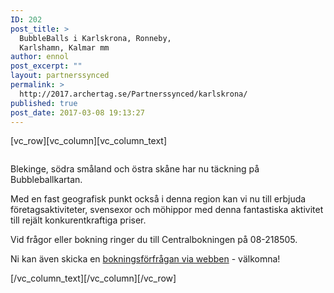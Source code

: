 ```yaml
---
ID: 202
post_title: >
  BubbleBalls i Karlskrona, Ronneby,
  Karlshamn, Kalmar mm
author: ennol
post_excerpt: ""
layout: partnerssynced
permalink: >
  http://2017.archertag.se/Partnerssynced/karlskrona/
published: true
post_date: 2017-03-08 19:13:27
---
```

[vc_row][vc_column][vc_column_text]
<div id="block_container_93923595" class="block_container presentation_image_block">
<div id="block_93923595">
<div class="h24_normal_text">
<div class="h24_image_block_align h24_image_block_align_left "><img id="block_img_93923595" class="presentation_image_block_image" title="" src="http://h24-original.s3.amazonaws.com/183390/19427472-fGRpb.jpg" alt="" /></div>
</div>
</div>
</div>
<div id="block_container_89654250" class="block_container standard_text_block text_block">
<div id="block_89654250">
<div id="block_89654250_text_content" class="text_content">

Blekinge, södra småland och östra skåne har nu täckning på Bubbleballkartan.

Med en fast geografisk punkt också i denna region kan vi nu till erbjuda företagsaktiviteter, svensexor och möhippor med denna fantastiska aktivitet till rejält konkurentkraftiga priser.

Vid frågor eller bokning ringer du till Centralbokningen på 08-218505.

Ni kan även skicka en <a href="http://www.bubbleball.se/boka/bokningsformul%C3%A4r-24254264">bokningsförfrågan via webben</a> - välkomna!

</div>
</div>
</div>
[/vc_column_text][/vc_column][/vc_row]